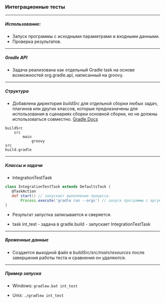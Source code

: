 ### Интеграционные тесты

------------

##### Использование:
- Запуск программы с исходными параметрами и входными данными.  
- Проверка результатов.

------------
##### Gradle API
 - Задача реализована как отдельный Gradle task на основе возможностей org.gradle.api,
 написанный на groovy.

------------

##### Структура
 - Добавлена директория *buildSrc*  для отдельной сборки любых задач, плагинов или других классов, которые предназначены для использования в сценариях сборки основной сборки, но не должны использоваться совместно. [Gradle Docs](https://docs.gradle.org/current/userguide/organizing_gradle_projects.html#sec:build_sources)

```
buildSrc
    src
        main
            groovy
src
build.gradle
```
------------

##### Классы и задачи
 - IntegrationTestTask
 ```groovy
class IntegrationTestTask extends DefaultsTask {
	@TaskAction
	def start() // запускает выполнение процесса.
        Process.execute('gradle run --args') // запуск программы с аргументами
}
```
 - Результат запустка записывается и сверяется.

 - task int_test  - задача в gradle.build - запускает IntegrationTestTask

------------

##### Временные данные
 - Создается выходной файл в *buildSrc/src/main/resources*
 	после завершения работы теста и сравнения он удаляются.

------------

##### Пример запуска
 - Windows:  `gradlew.bat int_test`

 - Unix:  `./gradlew int_test`
